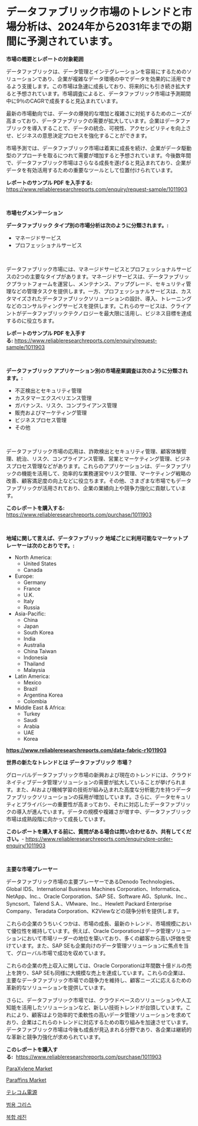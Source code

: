 <p><h1>データファブリック市場のトレンドと市場分析は、2024年から2031年までの期間に予測されています。</h1></p><p><strong>市場の概要とレポートの対象範囲</strong></p>
<p><p>データファブリックは、データ管理とインテグレーションを容易にするためのソリューションであり、企業が複雑なデータ環境の中でデータを効果的に活用できるよう支援します。この市場は急速に成長しており、将来的にも引き続き拡大すると予想されています。市場調査によると、データファブリック市場は予測期間中に9％のCAGRで成長すると見込まれています。</p><p>最新の市場動向では、データの爆発的な増加と複雑さに対処するためのニーズが高まっており、データファブリックの需要が拡大しています。企業はデータファブリックを導入することで、データの統合、可視性、アクセシビリティを向上させ、ビジネスの意思決定プロセスを強化することができます。</p><p>市場予測では、データファブリック市場は着実に成長を続け、企業がデータ駆動型のアプローチを取るにつれて需要が増加すると予想されています。今後数年間で、データファブリック市場はさらなる成長を遂げると見込まれており、企業がデータを有効活用するための重要なツールとして位置付けられています。</p></p>
<p><strong>レポートのサンプル PDF を入手する:</strong> <a href="https://www.reliableresearchreports.com/enquiry/request-sample/1011903">https://www.reliableresearchreports.com/enquiry/request-sample/1011903</a></p>
<p>&nbsp;</p>
<p><strong>市場セグメンテーション</strong></p>
<p><strong>データファブリック タイプ別の市場分析は次のように分類されます。:</strong></p>
<p><ul><li>マネージドサービス</li><li>プロフェッショナルサービス</li></ul></p>
<p>&nbsp;</p>
<p><p>データファブリック市場には、マネージドサービスとプロフェッショナルサービスの2つの主要なタイプがあります。マネージドサービスは、データファブリックプラットフォームを運営し、メンテナンス、アップグレード、セキュリティ管理などの管理タスクを提供します。一方、プロフェッショナルサービスは、カスタマイズされたデータファブリックソリューションの設計、導入、トレーニングなどのコンサルティングサービスを提供します。これらのサービスは、クライアントがデータファブリックテクノロジーを最大限に活用し、ビジネス目標を達成するのに役立ちます。</p></p>
<p><strong>レポートのサンプル PDF を入手する:</strong>&nbsp;<a href="https://www.reliableresearchreports.com/enquiry/request-sample/1011903">https://www.reliableresearchreports.com/enquiry/request-sample/1011903</a></p>
<p>&nbsp;</p>
<p><strong> データファブリック アプリケーション別の市場産業調査は次のように分類されます。:</strong></p>
<p><ul><li>不正検出とセキュリティ管理</li><li>カスタマーエクスペリエンス管理</li><li>ガバナンス、リスク、コンプライアンス管理</li><li>販売およびマーケティング管理</li><li>ビジネスプロセス管理</li><li>その他</li></ul></p>
<p>&nbsp;</p>
<p><p>データファブリック市場の応用は、詐欺検出とセキュリティ管理、顧客体験管理、統治、リスク、コンプライアンス管理、営業とマーケティング管理、ビジネスプロセス管理などがあります。これらのアプリケーションは、データファブリックの機能を活用して、効率的な業務運営やリスク管理、マーケティング戦略の改善、顧客満足度の向上などに役立ちます。その他、さまざまな市場でもデータファブリックが活用されており、企業の業績向上や競争力強化に貢献しています。</p></p>
<p><strong>このレポートを購入する:</strong>&nbsp; <a href="https://www.reliableresearchreports.com/purchase/1011903">https://www.reliableresearchreports.com/purchase/1011903</a></p>
<p>&nbsp;</p>
<p><strong>地域に関して言えば、データファブリック 地域ごとに利用可能なマーケットプレーヤーは次のとおりです。:</strong></p>
<p><ul>
    <li>
        North America:
        <ul>
            <li>United States</li>
            <li>Canada</li>
        </ul>
    </li>
    <li>
        Europe:
        <ul>
            <li>Germany</li>
            <li>France</li>
            <li>U.K.</li>
            <li>Italy</li>
            <li>Russia</li>
        </ul>
    </li>
    <li>
        Asia-Pacific:
        <ul>
            <li>China</li>
            <li>Japan</li>
            <li>South Korea</li>
            <li>India</li>
            <li>Australia</li>
            <li>China Taiwan</li>
            <li>Indonesia</li>
            <li>Thailand</li>
            <li>Malaysia</li>
        </ul>
    </li>
    <li>
        Latin America:
        <ul>
            <li>Mexico</li>
            <li>Brazil</li>
            <li>Argentina Korea</li>
            <li>Colombia</li>
        </ul>
    </li>
    <li>
        Middle East & Africa:
        <ul>
            <li>Turkey</li>
            <li>Saudi</li>
            <li>Arabia</li>
            <li>UAE</li>
            <li>Korea</li>
        </ul>
    </li>
    </ul></p>
<p><strong><a href="https://www.reliableresearchreports.com/data-fabric-r1011903">https://www.reliableresearchreports.com/data-fabric-r1011903</a></strong>&nbsp;</p>
<p><strong>世界の新たなトレンドとは データファブリック 市場？</strong></p>
<p><p>グローバルデータファブリック市場の新興および現在のトレンドには、クラウドネイティブデータ管理ソリューションの需要が拡大していることが挙げられます。また、AIおよび機械学習の技術が組み込まれた高度な分析能力を持つデータファブリックソリューションの採用が増加しています。さらに、データセキュリティとプライバシーの重要性が高まっており、それに対応したデータファブリックの導入が進んでいます。データの規模や複雑さが増す中、データファブリック市場は成熟段階に向かって成長しています。</p></p>
<p><strong>このレポートを購入する前に、質問がある場合は問い合わせるか、共有してください。</strong>- <a href="https://www.reliableresearchreports.com/enquiry/pre-order-enquiry/1011903">https://www.reliableresearchreports.com/enquiry/pre-order-enquiry/1011903</a></p>
<p>&nbsp;</p>
<p><strong>主要な市場プレーヤー</strong></p>
<p><p>データファブリック市場の主要プレーヤーであるDenodo Technologies、Global IDS、International Business Machines Corporation、Informatica、NetApp、Inc.、Oracle Corporation、SAP SE、Software AG、Splunk、Inc.、Syncsort、Talend S.A.、VMware、Inc.、Hewlett Packard Enterprise Company、Teradata Corporation、K2Viewなどの競争分析を提供します。</p><p>これらの企業のうちいくつかは、市場の成長、最新のトレンド、市場規模において優位性を維持しています。例えば、Oracle Corporationはデータ管理ソリューションにおいて市場リーダーの地位を築いており、多くの顧客から高い評価を受けています。また、SAP SEも企業向けのデータ管理ソリューションに焦点を当て、グローバル市場で成功を収めています。</p><p>これらの企業の売上収入に関しては、Oracle Corporationは年間数十億ドルの売上を誇り、SAP SEも同様に大規模な売上を達成しています。これらの企業は、主要なデータファブリック市場での競争力を維持し、顧客ニーズに応えるための革新的なソリューションを提供しています。</p><p>さらに、データファブリック市場では、クラウドベースのソリューションや人工知能を活用したソリューションなど、新しい技術トレンドが台頭しています。これにより、顧客はより効率的で柔軟性の高いデータ管理ソリューションを求めており、企業はこれらのトレンドに対応するための取り組みを加速させています。データファブリック市場は今後も成長が見込まれる分野であり、各企業は継続的な革新と競争力強化が求められています。</p></p>
<p><strong>このレポートを購入する:</strong>&nbsp;&nbsp;<a href="https://www.reliableresearchreports.com/purchase/1011903">https://www.reliableresearchreports.com/purchase/1011903</a></p>
<p><p><a href="https://www.linkedin.com/pulse/paraxylene-market-furnish-information-size-share-dynamics-w3pyf?trackingId=My1BeXpV1bA1%2B%2BF%2Bnbg4kw%3D%3D">ParaXylene Market</a></p><p><a href="https://www.linkedin.com/pulse/paraffins-market-provides-comprehensive-analysis-including-2ug9f?trackingId=QY1CikHEEFsVGMNDld2%2FOA%3D%3D">Paraffins Market</a></p><p><a href="https://github.com/EstelWisozk1/Market-Research-Report-List-1/blob/main/592699520992.md">テレコム電源</a></p><p><a href="https://github.com/CorEmtymerich56566/Market-Research-Report-List-1/blob/main/515662419524.md">범용 그리스</a></p><p><a href="https://github.com/GabrielBlanda5656/Market-Research-Report-List-1/blob/main/513778019523.md">복합 레진</a></p></p>